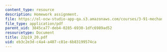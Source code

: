 ```yaml
---
content_type: resource
description: Homework assignment.
file: https://ol-ocw-studio-app-qa.s3.amazonaws.com/courses/3-91-mechanical-behavior-of-plastics-spring-2007/eb3c2e3dc4a4a407c81e6b83199574ca_22p19_20.pdf
file_type: application/pdf
parent_uid: 3845ca77-deb4-0285-6930-1dfc6989ad52
resourcetype: Document
title: 22p19_20.pdf
uid: eb3c2e3d-c4a4-a407-c81e-6b83199574ca
---
```

